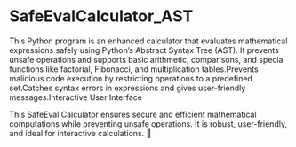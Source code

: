 ﻿# SafeEvalCalculator_AST
This Python program is an enhanced calculator that evaluates mathematical expressions safely using Python’s Abstract Syntax Tree (AST). It prevents unsafe operations and supports basic arithmetic, comparisons, and special functions like factorial, Fibonacci, and multiplication tables.Prevents malicious code execution by restricting operations to a predefined set.Catches syntax errors in expressions and gives user-friendly messages.Interactive User Interface

This SafeEval Calculator ensures secure and efficient mathematical computations while preventing unsafe operations. It is robust, user-friendly, and ideal for interactive calculations. 🚀
